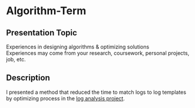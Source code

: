 # Algorithm-Term
## Presentation Topic
Experiences in designing algorithms & optimizing solutions  
Experiences may come from your research, coursework, personal projects, job, etc.  
## Description
I presented a method that reduced the time to match logs to log templates by optimizing process in the [log analysis project](https://github.com/jhyang0223/Log-Analysis).
